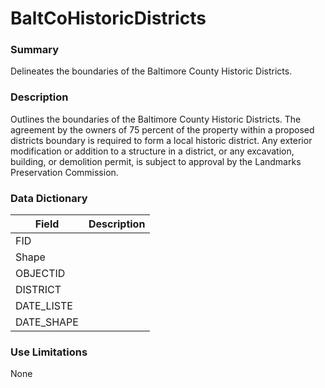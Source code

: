 # BaltCoHistoricDistricts

### Summary  

Delineates the boundaries of the Baltimore County Historic Districts.

### Description  

Outlines the boundaries of the Baltimore County Historic Districts. The agreement by the owners of 75 percent of the property within a proposed districts boundary is required to form a local historic district. Any exterior modification or addition to a structure in a district, or any excavation, building, or demolition permit, is subject to approval by the Landmarks Preservation Commission.  

### Data Dictionary

| Field | Description  
| ----- | :----------:  
| FID |  
| Shape |  
| OBJECTID |  
| DISTRICT |  
| DATE_LISTE |  
| DATE_SHAPE |  


### Use Limitations  

None